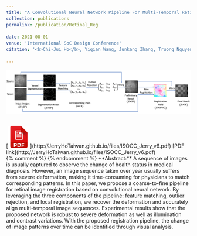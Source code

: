 ```yaml
---
title: "A Convolutional Neural Network Pipeline For Multi-Temporal Retinal Image Registration"
collection: publications
permalink: /publication/Retinal_Reg

date: 2021-08-01
venue: 'International SoC Design Conference'
citation: '<b>Chi-Jui Ho</b>, Yiqian Wang, Junkang Zhang, Truong Nguyen, Cheolhong An, "A Convolutional Neural Network Pipeline For Multi-Temporal Retinal Image Registration," in <i>International SoC Design Conference</i>, 2021'

---
```

<img src='/images/overview_v3.png' width='600' > <br/>

<br/>
[<img src='/images/pdf.png' width='60' >](http://JerryHoTaiwan.github.io/files/ISOCC_Jerry_v6.pdf)
[PDF link](http://JerryHoTaiwan.github.io/files/ISOCC_Jerry_v6.pdf) 
<br/>
{% comment %} 
{% endcomment %}
**Abstract:** A sequence of images is usually captured to observe the change of health status in medical diagnosis. However, an image sequence taken over year usually suffers from severe deformation, making it time-consuming for physicians to match corresponding patterns. In this paper, we propose a coarse-to-fine pipeline for retinal image registration based on convolutional neural network. By leveraging the three components of the pipeline: feature matching, outlier rejection, and local registration, we recover the deformation and accurately align multi-temporal image sequences. Experimental results show that the proposed network is robust to severe deformation as well as illumination and contrast variations. With the proposed registration pipeline, the change of image patterns over time can be identified through visual analysis.

<!-- paperurl: 'http://academicpages.github.io/files/paper1.pdf' -->
